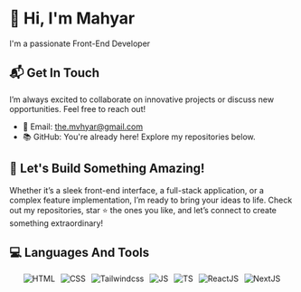 # 👋 Hi, I'm Mahyar

I'm a passionate Front-End Developer


## 📬 Get In Touch

I’m always excited to collaborate on innovative projects or discuss new opportunities. Feel free to reach out!

- 📧 Email: [the.mvhyar@gmail.com](mailto:the.mvhyar@gmail.com)
- 📚 GitHub: You're already here! Explore my repositories below.


## 🙌 Let's Build Something Amazing!

Whether it’s a sleek front-end interface, a full-stack application, or a complex feature implementation, I’m ready to bring your ideas to life. Check out my repositories, star ⭐ the ones you like, and let’s connect to create something extraordinary!


## 💻 Languages And Tools

<div style="display: flex; justify-content: center; gap: 10px;">
<img src="https://img.shields.io/badge/HTML5-E34F26?style=for-the-badge&logo=html5&logoColor=white" alt="HTML"/>
<img src="https://img.shields.io/badge/CSS3-1572B6?style=for-the-badge&logo=css3&logoColor=white" alt="CSS"/>
<img src="https://img.shields.io/badge/Tailwind_CSS-38B2AC?style=for-the-badge&logo=tailwind-css&logoColor=white" alt="Tailwindcss"/>
<img src="https://img.shields.io/badge/JavaScript-323330?style=for-the-badge&logo=javascript&logoColor=F7DF1E" alt="JS"/>
<img src="https://img.shields.io/badge/TypeScript-007ACC?style=for-the-badge&logo=typescript&logoColor=white" alt="TS"/>
<img src="https://img.shields.io/badge/React-20232A?style=for-the-badge&logo=react&logoColor=61DAFB" alt="ReactJS"/>
<img src="https://img.shields.io/badge/next%20js-000000?style=for-the-badge&logo=nextdotjs&logoColor=white" alt="NextJS"/>
</div>
